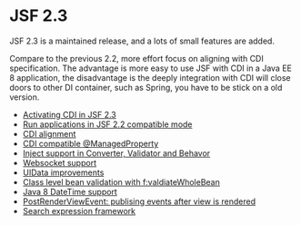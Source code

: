 # JSF 2.3

JSF 2.3 is a maintained release, and a lots of small features are added. 

Compare to the previous 2.2, more effort focus on aligning with CDI specification. The advantage is more easy to use JSF with CDI in a Java EE 8 application, the disadvantage is the deeply integration with CDI will close doors to other DI container, such as Spring, you have to be stick on a old version. 

* [Activating CDI in JSF 2.3](jsf-activation.md)
* [Run applications in JSF 2.2 compatible mode](jsf-compatible-mode.md)
* [CDI alignment](jsf-cdi.md)
* [CDI compatible @ManagedProperty](jsf-managedproperty.md)
* [Inject support in Converter, Validator and Behavor](jsf-converter.md)
* [Websocket support](jsf-websocket.md)
* [UIData improvements](jsf-uidata.md)
* [Class level bean validation with f:valdiateWholeBean](jsf-validatewholebean.md)
* [Java 8 DateTime support](jsf-datetime.md)
* [PostRenderViewEvent: publising events after view is rendered](jsf-postrenderviewevent.md)
* [Search expression framework](jsf-search.md)
